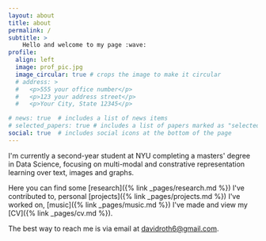 ```yaml
---
layout: about
title: about
permalink: /
subtitle: > 
    Hello and welcome to my page :wave:
profile:
  align: left
  image: prof_pic.jpg
  image_circular: true # crops the image to make it circular
  # address: >
  #   <p>555 your office number</p>
  #   <p>123 your address street</p>
  #   <p>Your City, State 12345</p>

# news: true  # includes a list of news items
# selected_papers: true # includes a list of papers marked as "selected={true}"
social: true  # includes social icons at the bottom of the page
---
```

I'm currently a second-year student at NYU completing a masters' degree in Data Science, focusing on multi-modal and constrative representation learning over text, images and graphs.

Here you can find some [research]({% link _pages/research.md %}) I've contributed to, personal [projects]({% link _pages/projects.md %}) I've worked on, [music]({% link _pages/music.md %}) I've made and view my [CV]({% link _pages/cv.md %}).

The best way to reach me is via email at [davidroth6@gmail.com](mailto:davidroth6@gmail.com).